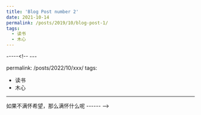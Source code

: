 ```yaml
---
title: 'Blog Post number 2'
date: 2021-10-14
permalink: /posts/2019/10/blog-post-1/
tags:
  - 读书
  - 木心
---
```


-----<!-- ---

permalink: /posts/2022/10/xxx/
tags:
  - 读书
  - 木心
---

如果不满怀希望，那么满怀什么呢
------ -->
